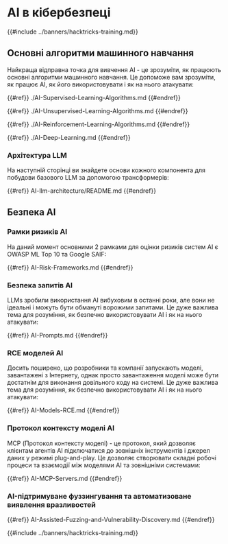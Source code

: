 # AI в кібербезпеці

{{#include ../banners/hacktricks-training.md}}

## Основні алгоритми машинного навчання

Найкраща відправна точка для вивчення AI - це зрозуміти, як працюють основні алгоритми машинного навчання. Це допоможе вам зрозуміти, як працює AI, як його використовувати і як на нього атакувати:

{{#ref}}
./AI-Supervised-Learning-Algorithms.md
{{#endref}}

{{#ref}}
./AI-Unsupervised-Learning-Algorithms.md
{{#endref}}

{{#ref}}
./AI-Reinforcement-Learning-Algorithms.md
{{#endref}}

{{#ref}}
./AI-Deep-Learning.md
{{#endref}}

### Архітектура LLM

На наступній сторінці ви знайдете основи кожного компонента для побудови базового LLM за допомогою трансформерів:

{{#ref}}
AI-llm-architecture/README.md
{{#endref}}

## Безпека AI

### Рамки ризиків AI

На даний момент основними 2 рамками для оцінки ризиків систем AI є OWASP ML Top 10 та Google SAIF:

{{#ref}}
AI-Risk-Frameworks.md
{{#endref}}

### Безпека запитів AI

LLMs зробили використання AI вибуховим в останні роки, але вони не ідеальні і можуть бути обмануті ворожими запитами. Це дуже важлива тема для розуміння, як безпечно використовувати AI і як на нього атакувати:

{{#ref}}
AI-Prompts.md
{{#endref}}

### RCE моделей AI

Досить поширено, що розробники та компанії запускають моделі, завантажені з Інтернету, однак просто завантаження моделі може бути достатнім для виконання довільного коду на системі. Це дуже важлива тема для розуміння, як безпечно використовувати AI і як на нього атакувати:

{{#ref}}
AI-Models-RCE.md
{{#endref}}

### Протокол контексту моделі AI

MCP (Протокол контексту моделі) - це протокол, який дозволяє клієнтам агентів AI підключатися до зовнішніх інструментів і джерел даних у режимі plug-and-play. Це дозволяє створювати складні робочі процеси та взаємодії між моделями AI та зовнішніми системами:

{{#ref}}
AI-MCP-Servers.md
{{#endref}}

### AI-підтримуване фуззингування та автоматизоване виявлення вразливостей

{{#ref}}
AI-Assisted-Fuzzing-and-Vulnerability-Discovery.md
{{#endref}}

{{#include ../banners/hacktricks-training.md}}
